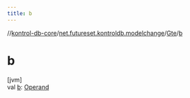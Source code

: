 ```yaml
---
title: b
---
```

//[kontrol-db-core](../../../index.html)/[net.futureset.kontroldb.modelchange](../index.html)/[Gte](index.html)/[b](b.html)



# b



[jvm]\
val [b](b.html): [Operand](../-operand/index.html)




